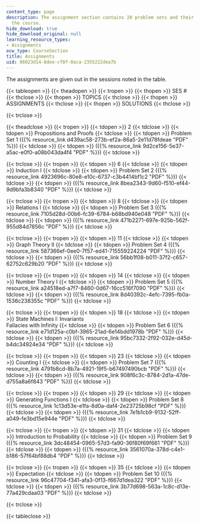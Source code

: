 ```yaml
---
content_type: page
description: The assignment section contains 20 problem sets and their solutions for
  the course.
hide_download: true
hide_download_original: null
learning_resource_types:
- Assignments
ocw_type: CourseSection
title: Assignments
uid: 06023d14-8dee-cf8f-0aca-2355222dea7b
---
```


The assignments are given out in the sessions noted in the table.

{{< tableopen >}}
{{< theadopen >}}
{{< tropen >}}
{{< thopen >}}
SES #
{{< thclose >}}
{{< thopen >}}
TOPICS
{{< thclose >}}
{{< thopen >}}
ASSIGNMENTS
{{< thclose >}}
{{< thopen >}}
SOLUTIONS
{{< thclose >}}

{{< trclose >}}

{{< theadclose >}}
{{< tropen >}}
{{< tdopen >}}
2
{{< tdclose >}}
{{< tdopen >}}
Propositions and Proofs
{{< tdclose >}}
{{< tdopen >}}
Problem Set 1 ({{% resource_link d439ac58-273b-ef2a-86a5-2e11d78fdeae "PDF" %}})
{{< tdclose >}}
{{< tdopen >}}
({{% resource_link 9d2ce156-5e37-a5ac-e0f0-a08b043da4f4 "PDF" %}})
{{< tdclose >}}

{{< trclose >}}
{{< tropen >}}
{{< tdopen >}}
6
{{< tdclose >}}
{{< tdopen >}}
Induction I
{{< tdclose >}}
{{< tdopen >}}
Problem Set 2 ({{% resource_link 4923696c-80e8-e10c-6737-c3b4414bf1c2 "PDF" %}})
{{< tdclose >}}
{{< tdopen >}}
({{% resource_link 8bea2343-9d60-f510-ef44-9d9bfa3b8340 "PDF" %}})
{{< tdclose >}}

{{< trclose >}}
{{< tropen >}}
{{< tdopen >}}
8
{{< tdclose >}}
{{< tdopen >}}
Relations I
{{< tdclose >}}
{{< tdopen >}}
Problem Set 3 ({{% resource_link 7105d28d-00b6-fc39-6784-b68bd940e048 "PDF" %}})
{{< tdclose >}}
{{< tdopen >}}
({{% resource_link 471b2271-697e-925b-562f-955d84d7856c "PDF" %}})
{{< tdclose >}}

{{< trclose >}}
{{< tropen >}}
{{< tdopen >}}
11
{{< tdclose >}}
{{< tdopen >}}
Graph Theory II
{{< tdclose >}}
{{< tdopen >}}
Problem Set 4 ({{% resource_link 587366ef-0ee0-7f57-ed41-715559224224 "PDF" %}})
{{< tdclose >}}
{{< tdopen >}}
({{% resource_link 56bb1f08-b011-37f2-c657-62752c629b20 "PDF" %}})
{{< tdclose >}}

{{< trclose >}}
{{< tropen >}}
{{< tdopen >}}
14
{{< tdclose >}}
{{< tdopen >}}
Number Theory I
{{< tdclose >}}
{{< tdopen >}}
Problem Set 5 ({{% resource_link a24518ed-a7f7-8460-0d67-16cc516f7090 "PDF" %}})
{{< tdclose >}}
{{< tdopen >}}
({{% resource_link 8d40392c-4efc-7395-fb0a-1536c238355c "PDF" %}})
{{< tdclose >}}

{{< trclose >}}
{{< tropen >}}
{{< tdopen >}}
18
{{< tdclose >}}
{{< tdopen >}}
State Machines I: Invariants  
Fallacies with Infinity
{{< tdclose >}}
{{< tdopen >}}
Problem Set 6 ({{% resource_link e71d125a-c0bf-3965-21ad-6e14bdd1978b "PDF" %}})
{{< tdclose >}}
{{< tdopen >}}
({{% resource_link 95bc7332-2f92-032e-d45d-b4dc34924e34 "PDF" %}})
{{< tdclose >}}

{{< trclose >}}
{{< tropen >}}
{{< tdopen >}}
23
{{< tdclose >}}
{{< tdopen >}}
Counting I
{{< tdclose >}}
{{< tdopen >}}
Problem Set 7 ({{% resource_link 4791b8cd-8b7a-4921-19f5-b67497490bcb "PDF" %}})
{{< tdclose >}}
{{< tdopen >}}
({{% resource_link 908f6c3c-8784-2d1a-47de-d755a8a6f843 "PDF" %}})
{{< tdclose >}}

{{< trclose >}}
{{< tropen >}}
{{< tdopen >}}
29
{{< tdclose >}}
{{< tdopen >}}
Generating Functions I
{{< tdclose >}}
{{< tdopen >}}
Problem Set 8 ({{% resource_link 1c13d53e-e1fa-8d0a-daf4-2e23725b98cf "PDF" %}})
{{< tdclose >}}
{{< tdopen >}}
({{% resource_link 7e1b1cb9-9132-52ff-a049-fe3bd15e944e "PDF" %}})
{{< tdclose >}}

{{< trclose >}}
{{< tropen >}}
{{< tdopen >}}
31
{{< tdclose >}}
{{< tdopen >}}
Introduction to Probability
{{< tdclose >}}
{{< tdopen >}}
Problem Set 9 ({{% resource_link 3dc48454-0965-57d3-fa90-36f80f69f661 "PDF" %}})
{{< tdclose >}}
{{< tdopen >}}
({{% resource_link 3561070a-378d-c4e1-b186-57f64bf88db4 "PDF" %}})
{{< tdclose >}}

{{< trclose >}}
{{< tropen >}}
{{< tdopen >}}
35
{{< tdclose >}}
{{< tdopen >}}
Expectation
{{< tdclose >}}
{{< tdopen >}}
Problem Set 10 ({{% resource_link 96c47704-f341-afa3-0f13-f667d1dea322 "PDF" %}})
{{< tdclose >}}
{{< tdopen >}}
({{% resource_link 3b77d698-563a-1c8c-d13e-77a429cdaa03 "PDF" %}})
{{< tdclose >}}

{{< trclose >}}

{{< tableclose >}}